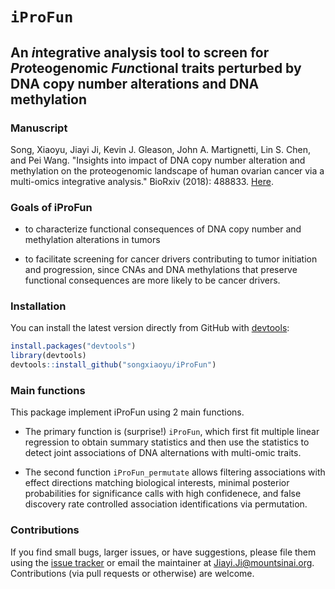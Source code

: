 
<!-- README.md is generated from README.Rmd. Please edit that file -->
`iProFun`
=========

An *i*ntegrative analysis tool to screen for *Pro*teogenomic *Fun*ctional traits perturbed by DNA copy number alterations and DNA methylation
---------------------------------------------------------------------------------------------------------------------------------------------------
### Manuscript

Song, Xiaoyu, Jiayi Ji, Kevin J. Gleason, John A. Martignetti, Lin S. Chen, and Pei Wang. "Insights into impact of DNA copy number alteration and methylation on the proteogenomic landscape of human ovarian cancer via a multi-omics integrative analysis." BioRxiv (2018): 488833. [Here](https://www.biorxiv.org/content/early/2018/12/06/488833).

### Goals of **iProFun** 

-   to characterize functional consequences of DNA copy number and methylation alterations in tumors

-   to facilitate screening for cancer drivers contributing to tumor initiation and progression, since CNAs and DNA methylations that preserve functional consequences are more likely to be cancer drivers.

### Installation

You can install the latest version directly from GitHub with [devtools](https://github.com/hadley/devtools):

``` r
install.packages("devtools")
library(devtools)
devtools::install_github("songxiaoyu/iProFun")
```

<!-- * the most recent officially-released version from CRAN with -->
<!--     ```R -->
<!--     install.packages("iProFun") -->
<!--     ```` -->
<!-- * the latest development version from GitHub with -->
<!--     ```R -->
<!--     install.packages("devtools") -->
<!--     devtools::install_github("xiaoyu/Rpackage/iProFun") -->
<!--     ```` -->

### Main functions

This package implement iProFun using 2 main functions. 

- The primary function is (surprise!) `iProFun`, which first fit multiple linear regression to obtain summary statistics and then use the statistics to detect joint associations of DNA alternations with multi-omic traits. 

- The second function `iProFun_permutate` allows filtering associations with effect directions matching biological interests, minimal posterior probabilities for significance calls with high confidenece, and false discovery rate controlled association identifications via permutation. 



### Contributions

If you find small bugs, larger issues, or have suggestions, please file them using the [issue tracker](https://github.com/songxiaoyu/iProFun/issues) or email the maintainer at <Jiayi.Ji@mountsinai.org>. Contributions (via pull requests or otherwise) are welcome.

<!-- ## iProFun Integrative analysis pipeline -->
<!-- Below is an example of how iProFun is commonly used.  A full description of the tool can be found in our MCP paper. -->
<!-- ```{r, include = FALSE} -->
<!-- require(metRology) -->
<!-- require(matrixStats) -->
<!-- ``` -->
<!-- ```{r, messages = FALSE, warning = FALSE,} -->
<!-- library(iProFun) -->
<!-- ``` -->
<!-- ### Data summary -->
<!-- After preprossing and data cleaning, we have 15121 genes and 569 subjects for mRNA data, 7010 genes and 174 subjects for protein, 5685 genes and 70 subjects for phospho data, 25762 genes and 552 subjects for methylation data, 11859 genes and 560 subjects for mRNA data. The following shows the data structure for each data. -->
<!-- ```{r} -->
<!-- rna_normal[1:5,1:5] -->
<!-- ``` -->
<!-- ```{r, include = FALSE} -->
<!-- # protein_normal[1:5,1:5] -->
<!-- # phospho_normal[1:5, 1:5] -->
<!-- # methy[1:5,1:5] -->
<!-- # cnv[1:5, 1:5] -->
<!-- ``` -->
<!-- ### Gene-level multiple linear regression to obtain summary statistics -->
<!-- We use sets of separate regressions in the integrative analysis pipeline to allow for different samples being measured on different sets of molecular features. -->
<!-- ```{r, eval=FALSE} -->
<!-- ylist_normal = list(rna_normal, protein_normal, phospho_normal) -->
<!-- methy_input_1_3 <- -->
<!-- MultiReg_together( -->
<!-- ylist = ylist_normal, -->
<!-- xlist = list(methy, cnv), -->
<!-- covariates = list(rna_pc_1_3, protein_pc_1_3, phospho_pc_1_3), -->
<!-- cl = cl -->
<!-- ) -->
<!-- ``` -->
<!-- The following shows the results for CNA. -->
<!-- ```{r} -->
<!-- str(cnv_input_1_3) -->
<!-- ``` -->
<!-- ### Primo – An integrative analysis method for detecting joint associations of DNA al- terations with multi-omics traits -->
<!-- With the summary association statistics obtained from equations (1), we apply an integrative analysis method – Primo – to detect joint associations of DNA variation with multi-omics traits -->
<!-- ```{r, results=FALSE} -->
<!-- pi1=rep(0.05, 3) -->
<!-- cnv_1_3 = MultiOmics_Input(cnv_input_1_3, pi1=pi1) -->
<!-- cnv_1_3_tidy <- MultiOmics_Input(cnv_result , pi1=pi1) -->
<!-- cnv_1_3$colocProb *100 -->
<!-- cnv_1_3_tidy$colocProb*100 -->
<!-- ``` -->
<!-- ```{r} -->
<!-- str(cnv_1_3) -->
<!-- ``` -->
<!-- ### False discovery rate assessment -->
<!-- To calculate the empirical FDR, we first calculated the posterior probability of a predictor being associated with an outcome, by summing over all patterns that are consistent with the association of interest. -->
<!-- The following shows the results when we randomly permute the sample label of the mRNA while keeping the labels of the other two traits. -->
<!-- ```{r, eval=FALSE} -->
<!--  MultiReg_cnv_lr_perm_1 = MultiReg_together_perm( -->
<!--     ylist = list(rna_regression, protein_regression, phospho_regression), -->
<!--     xlist = list(cnv_lr_regression, cnv_baf_regression, methy_mean_regression), -->
<!--     covariates = list(purity_tumor,age, gender), -->
<!--     xyCommonGeneID = xy_common_geneID, -->
<!--     conditional_covariate = mutation_reg_111, -->
<!--     mutation_genes = mutation_gene_111, -->
<!--     xyCommonSubID = list(xrnaCommonSubID, xproteinCommonSubID, xphosphoCommonSubID), -->
<!--     filename = "MultiReg_cnv_lr_together_perm_1", -->
<!--     permcolum = 1, -->
<!--     seed=(currind-1)*10+i -->
<!--   ) -->
<!-- ``` -->
